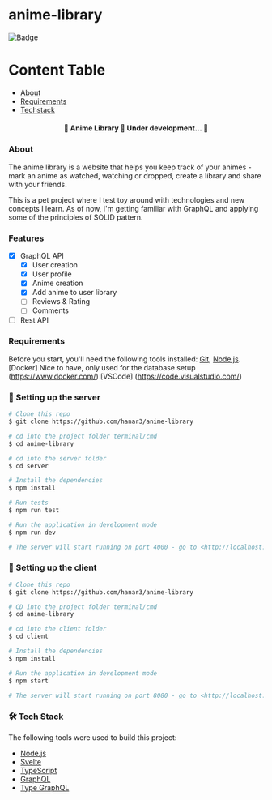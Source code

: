 # anime-library

![Badge](https://img.shields.io/badge/Anime%20Library-Keep%20%20track%20of%20your%20animes-%237159c1?style=for-the-badge&logo=ghost)

Content Table
=================
<!--ts-->
   * [About](#about)
   * [Requirements](#requirements)
   * [Techstack](#-tech-stack)
<!--te-->

<h4 align="center"> 
	🚧  Anime Library 🚀 Under development...  🚧
</h4>


### About

The anime library is a website that helps you keep track of your animes - mark an anime as watched, watching or dropped, create a library and share with your friends. 

This is a pet project where I test toy around with technologies and new concepts I learn. As of now, I'm getting familiar with GraphQL and applying some of the principles of SOLID pattern.

### Features
- [x] GraphQL API
  - [x] User creation
  - [x] User profile
  - [x] Anime creation
  - [x] Add anime to user library
  - [ ] Reviews & Rating
  - [ ] Comments
- [ ] Rest API

### Requirements

Before you start, you'll need the following tools installed:
[Git](https://git-scm.com), [Node.js](https://nodejs.org/en/).
[Docker] Nice to have, only used for the database setup (https://www.docker.com/)
[VSCode] (https://code.visualstudio.com/)

### 🎲 Setting up the server

```bash
# Clone this repo
$ git clone https://github.com/hanar3/anime-library

# cd into the project folder terminal/cmd
$ cd anime-library

# cd into the server folder
$ cd server

# Install the dependencies
$ npm install

# Run tests
$ npm run test

# Run the application in development mode
$ npm run dev

# The server will start running on port 4000 - go to <http://localhost:4000/graphql> to start writing graphql queries
```

### 🎲 Setting up the client

```bash
# Clone this repo
$ git clone https://github.com/hanar3/anime-library

# CD into the project folder terminal/cmd
$ cd anime-library

# cd into the client folder
$ cd client

# Install the dependencies
$ npm install

# Run the application in development mode
$ npm start

# The server will start running on port 8080 - go to <http://localhost:8080/>
```


### 🛠 Tech Stack

The following tools were used to build this project:

- [Node.js](https://nodejs.org/en/)
- [Svelte](https://svelte.dev/)
- [TypeScript](https://www.typescriptlang.org/)
- [GraphQL](https://graphql.org/)
- [Type GraphQL](https://https://typegraphql.com/)
